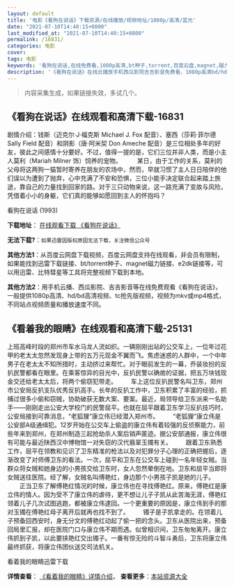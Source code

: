 ```yaml
---
layout: default
title: '电影《看狗在说话》下载资源/在线播放/视频地址/1080p/高清/蓝光'
date: "2021-07-10T14:40:15+0800"
last_modified_at: "2021-07-10T14:40:15+0800"
permalink: /16831/
categories: 电影
cover:
tags: 电影
keywords: '看狗在说话,在线免费看,1080p高清,bt种子,torrent,百度云盘,magnet,磁力链,迅雷下载资源'
description: '《看狗在说话》在线云播放手机西瓜影院吉吉影音免费看，1080p高清bd/hd未删减完整版和tc抢先枪版，mkv/mp4格式，附带bt/torrent种子、magnet/磁力链、百度云盘、网盘资源迅雷下载链接'
---
```


>内容采集生成，如果链接失效，多试几个。


## 《看狗在说话》在线观看和高清下载-16831

剧情介绍：钱斯（迈克尔·J·福克斯 Michael J. Fox 配音）、塞西（莎莉·菲尔德 Sally Field 配音）和阴影（唐·阿米契 Don Ameche 配音）是三位相处多年的好友，彼此之间感情十分要好。不过，值得一提的是，它们三位并非人类，而是小主人莫利（Mariah Milner 饰）饲养的宠物。  　　某日，由于工作的关系，莫利的父母将这两狗一猫暂时寄养在朋友的农场中，然而，早就习惯了主人日日陪伴的他们误以为遭到了抛弃，心中充满了不安和恐惧，三位小能手决定联合起来踏上旅途，靠自己的力量找到回家的路。对于三只动物来说，这一路充满了变故与风险，凭借着小小的身躯，它们真的能够如愿回到主人的怀抱吗？


看狗在说话 (1993)

**下载地址**： [在线观看下载 《看狗在说话》](https://www.btbtdy.me/btdy/dy3865.html) 


**无法下载?**：`如果迅雷因版权原因无法下载，关注微信公众号 `

**其他方法1**：从百度云网盘下载视频，百度云网盘支持在线观看，非会员有限制，如果能找到迅雷下载链接、bt/torrent种子、magnet磁力链接、e2dk链接等，可以用迅雷、比特彗星等工具将完整视频下载到本地。

**其他方法2**：用手机云播、西瓜影院、吉吉影音等在线免费观看《看狗在说话》，一般提供1080p高清、hd/bd高清视频、tc抢先版视频，视频为mkv或mp4格式，不同站点视频质量和播放速度不同。


## 《看着我的眼睛》在线观看和高清下载-25131

上班高峰时段的郑州市车水马龙人流如织。一辆刚刚出站的公交车上，一位年过花甲的老太太忽然发现身上带的五万元现金不翼而飞。焦虑迷惑的人群中，一个中年男子在老太太不知所措时，主动挤过来帮忙。对于眼前发生的一幕，乔装妆扮的反扒民警都看在眼里。在乘客惊异的目光中，反扒民警以确凿的证据，把五万块钱现金交还给老太太后，将两个偷窃犯带走。 　　车上这位反扒民警名叫卫东，郑州市公安局反扒支队优秀反扒高手。长年的反扒工作中，卫东积累了丰富的经验，抓捕过很多小偷和窃贼，协助破获无数大案、要案。最近，局领导给卫东派来一名助手&mdash;—刚刚走出公安大学校门的民警屈平。也就在屈平跟着卫东学习反扒技巧时，公安局接到可靠消息，&ldquo;老狐狸&rdquo;康立伟已经潜入郑州市。 　　“老狐狸&rdquo;康立伟是公安部A级通缉犯。12岁开始在公交车上偷盗的康立伟有着较强的反侦察能力，前些年来到郑州，在郑州制造三起抢劫杀人案后销声匿迹。据公安部通报，康立伟很有可能与最近陕西汉中博物馆一对失窃的汉代翡翠玉镯有关。 　　跟着卫东熟悉工作，屈平在领教和见识了卫东精准的枪法以及对犯罪分子心理的正确把握后，逐渐改变了对师傅卫东的看法。一次，屈平和卫东在公交车上碰到一名年轻女贼。当群众将女贼和她身边的小男孩交给卫东时，女人忽然晕倒在地。卫东和屈平当即将女贼送往医院。经了解，女贼名叫傅艳红，身边那个小男孩子凯是她的儿子。 　　正当卫东了解傅艳红情况的时候，康立伟也在寻找傅艳红。原来，傅艳红是康立伟的情人。因为受不了康立伟的虐待，更不想让儿子子凯从此苦海无涯，傅艳红领着儿子几次试图逃跑，都被康立伟逮回。一个更重要的原因是，康立伟到手的那对玉镯在傅艳红母子离开后就再也找不到了。 　　镯子是子凯拿走的。在领着儿子预备回西安时，身无分文的傅艳红动起了偷一把的念头。卫东从医院出来，预备回局里汇报，却在医院门口与康立伟不期而遇。似曾相识间，卫东匆匆离开。康立伟抓到子凯，以此要挟艳红交出镯子。一番有惊无险的斗智斗勇后，卫东将康立伟最终抓获，将康立伟团伙送交司法机关。


看着我的眼睛迅雷下载

**详情查看**： [《看着我的眼睛》详情介绍](/movie/25131/)， **查看更多**：[本站资源大全](/movie/t/all/)

